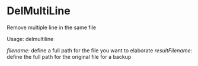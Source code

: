# DelMultiLine
Remove multiple line in the same file 

Usage:
    delmultiline <Filename> <resultFilename>

_filename_: define a full path for the file you want to elaborate 
_resultFilename_: define the full path for the original file for a backup
